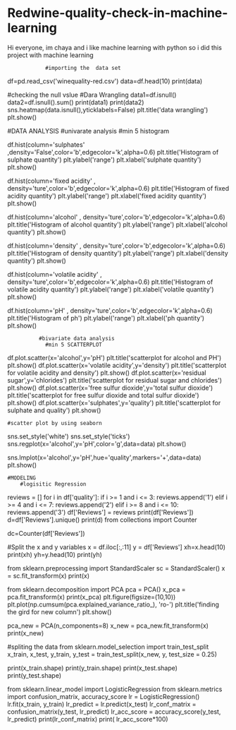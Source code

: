 # Redwine-quality-check-in-machine-learning

Hi everyone,
im chaya and i like machine learning with python so i did this project with machine learning

                #importing the  data set
df=pd.read_csv('winequality-red.csv')
data=df.head(10)
print(data)


#checking the null vslue
            #Dara Wrangling
data1=df.isnull()
data2=df.isnull().sum()
print(data1)
print(data2)
sns.heatmap(data.isnull(),yticklabels=False)
plt.title('data wrangling')
plt.show()


#DATA ANALYSIS
#univarate analysis
#min 5 histogram

df.hist(column='sulphates' ,density='False',color='b',edgecolor='k',alpha=0.6)
plt.title('Histogram of sulphate quantity')
plt.ylabel('range')
plt.xlabel('sulphate quantity')
plt.show()


df.hist(column='fixed acidity' , density='ture',color='b',edgecolor='k',alpha=0.6)
plt.title('Histogram of fixed acidity quantity')
plt.ylabel('range')
plt.xlabel('fixed acidity quantity')
plt.show()

df.hist(column='alcohol' , density='ture',color='b',edgecolor='k',alpha=0.6)
plt.title('Histogram of alcohol quantity')
plt.ylabel('range')
plt.xlabel('alcohol quantity')
plt.show()

df.hist(column='density' , density='ture',color='b',edgecolor='k',alpha=0.6)
plt.title('Histogram of density quantity')
plt.ylabel('range')
plt.xlabel('density quantity')
plt.show()

df.hist(column='volatile acidity' , density='ture',color='b',edgecolor='k',alpha=0.6)
plt.title('Histogram of volatile acidity quantity')
plt.ylabel('range')
plt.xlabel('volatile quantity')
plt.show()

df.hist(column='pH' , density='ture',color='b',edgecolor='k',alpha=0.6)
plt.title('Histogram of ph')
plt.ylabel('range')
plt.xlabel('ph quantity')
plt.show()


              #bivariate data analysis
                #min 5 SCATTERPLOT

df.plot.scatter(x='alcohol',y='pH')
plt.title('scatterplot for alcohol and PH')
plt.show()
df.plot.scatter(x='volatile acidity',y='density')
plt.title('scatterplot for volatile acidity and density')
plt.show()
df.plot.scatter(x='residual sugar',y='chlorides')
plt.title('scatterplot for residual sugar and chlorides')
plt.show()
df.plot.scatter(x='free sulfur dioxide',y='total sulfur dioxide')
plt.title('scatterplot for  free sulfur  dioxide and total sulfur dioxide')
plt.show()
df.plot.scatter(x='sulphates',y='quality')
plt.title('scatterplot for sulphate and quality')
plt.show()




    #scatter plot by using seaborn

sns.set_style('white')
sns.set_style('ticks')
sns.regplot(x='alcohol',y='pH',color='g',data=data)
plt.show()

sns.lmplot(x='alcohol',y='pH',hue='quality',markers='+',data=data)
plt.show()

    #MODELING
        #logisitic Regression
reviews = []
for i in df['quality']:
    if i >= 1 and i <= 3:
        reviews.append('1')
    elif i >= 4 and i <= 7:
        reviews.append('2')
    elif i >= 8 and i <= 10:
        reviews.append('3')
df['Reviews'] = reviews
print(df['Reviews'])
d=df['Reviews'].unique()
print(d)
from collections import Counter

dc=Counter(df['Reviews'])

#Split the x and y variables
x = df.iloc[:,:11]
y = df['Reviews']
xh=x.head(10)
print(xh)
yh=y.head(10)
print(yh)

from sklearn.preprocessing import StandardScaler
sc = StandardScaler()
x = sc.fit_transform(x)
print(x)

from sklearn.decomposition import PCA
pca = PCA()
x_pca = pca.fit_transform(x)
print(x_pca)
plt.figure(figsize=(10,10))
plt.plot(np.cumsum(pca.explained_variance_ratio_), 'ro-')
plt.title('finding the gird for new column')
plt.show()

pca_new = PCA(n_components=8)
x_new = pca_new.fit_transform(x)
print(x_new)


#spliting the data
from sklearn.model_selection import train_test_split
x_train, x_test, y_train, y_test = train_test_split(x_new, y, test_size = 0.25)

print(x_train.shape)
print(y_train.shape)
print(x_test.shape)
print(y_test.shape)


from sklearn.linear_model import LogisticRegression
from sklearn.metrics import confusion_matrix, accuracy_score
lr = LogisticRegression()
lr.fit(x_train, y_train)
lr_predict = lr.predict(x_test)
lr_conf_matrix = confusion_matrix(y_test, lr_predict)
lr_acc_score = accuracy_score(y_test, lr_predict)
print(lr_conf_matrix)
print( lr_acc_score*100)
